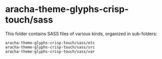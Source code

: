 # aracha-theme-glyphs-crisp-touch/sass

This folder contains SASS files of various kinds, organized in sub-folders:

    aracha-theme-glyphs-crisp-touch/sass/etc
    aracha-theme-glyphs-crisp-touch/sass/src
    aracha-theme-glyphs-crisp-touch/sass/var
